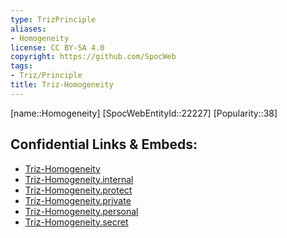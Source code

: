 ```yaml
---
type: TrizPrinciple
aliases:
- Homogeneity
license: CC BY-SA 4.0
copyright: https://github.com/SpocWeb
tags: 
- Triz/Principle
title: Triz-Homogeneity
---
```

[name::Homogeneity]
[SpocWebEntityId::22227]
[Popularity::38]



## Confidential Links & Embeds: 
- [Triz-Homogeneity](../../../../_public/tech/Triz/Principle/Triz-Homogeneity.md) 
- [Triz-Homogeneity.internal](../../../../_internal/tech/Triz/Principle/Triz-Homogeneity.internal.md) 
- [Triz-Homogeneity.protect](../../../../_protect/tech/Triz/Principle/Triz-Homogeneity.protect.md) 
- [Triz-Homogeneity.private](../../../../_private/tech/Triz/Principle/Triz-Homogeneity.private.md) 
- [Triz-Homogeneity.personal](../../../../_personal/tech/Triz/Principle/Triz-Homogeneity.personal.md) 
- [Triz-Homogeneity.secret](../../../../_secret/tech/Triz/Principle/Triz-Homogeneity.secret.md) 
